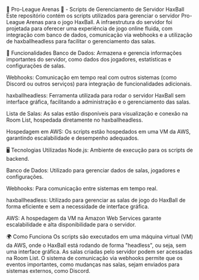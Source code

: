 🍁 Pro-League Arenas 🍁 - Scripts de Gerenciamento de Servidor HaxBall
Este repositório contém os scripts utilizados para gerenciar o servidor Pro-League Arenas para o jogo HaxBall. A infraestrutura do servidor foi projetada para oferecer uma experiência de jogo online fluida, com integração com banco de dados, comunicação via webhooks e a utilização de haxballheadless para facilitar o gerenciamento das salas.

🚀 Funcionalidades
Banco de Dados: Armazena e gerencia informações importantes do servidor, como dados dos jogadores, estatísticas e configurações de salas.

Webhooks: Comunicação em tempo real com outros sistemas (como Discord ou outros serviços) para integração de funcionalidades adicionais.

haxballheadless: Ferramenta utilizada para rodar o servidor HaxBall sem interface gráfica, facilitando a administração e o gerenciamento das salas.

Lista de Salas: As salas estão disponíveis para visualização e conexão na Room List, hospedada diretamente no haxballheadless.

Hospedagem em AWS: Os scripts estão hospedados em uma VM da AWS, garantindo escalabilidade e desempenho adequados.

🖥️ Tecnologias Utilizadas
Node.js: Ambiente de execução para os scripts de backend.

Banco de Dados: Utilizado para gerenciar dados de salas, jogadores e configurações.

Webhooks: Para comunicação entre sistemas em tempo real.

haxballheadless: Utilizado para gerenciar as salas de jogo do HaxBall de forma eficiente e sem a necessidade de interface gráfica.

AWS: A hospedagem da VM na Amazon Web Services garante escalabilidade e alta disponibilidade para o servidor.

🌍 Como Funciona
Os scripts são executados em uma máquina virtual (VM) da AWS, onde o HaxBall está rodando de forma "headless", ou seja, sem uma interface gráfica. As salas criadas pelo servidor podem ser acessadas na Room List. O sistema de comunicação via webhooks permite que os eventos importantes, como mudanças nas salas, sejam enviados para sistemas externos, como Discord.
